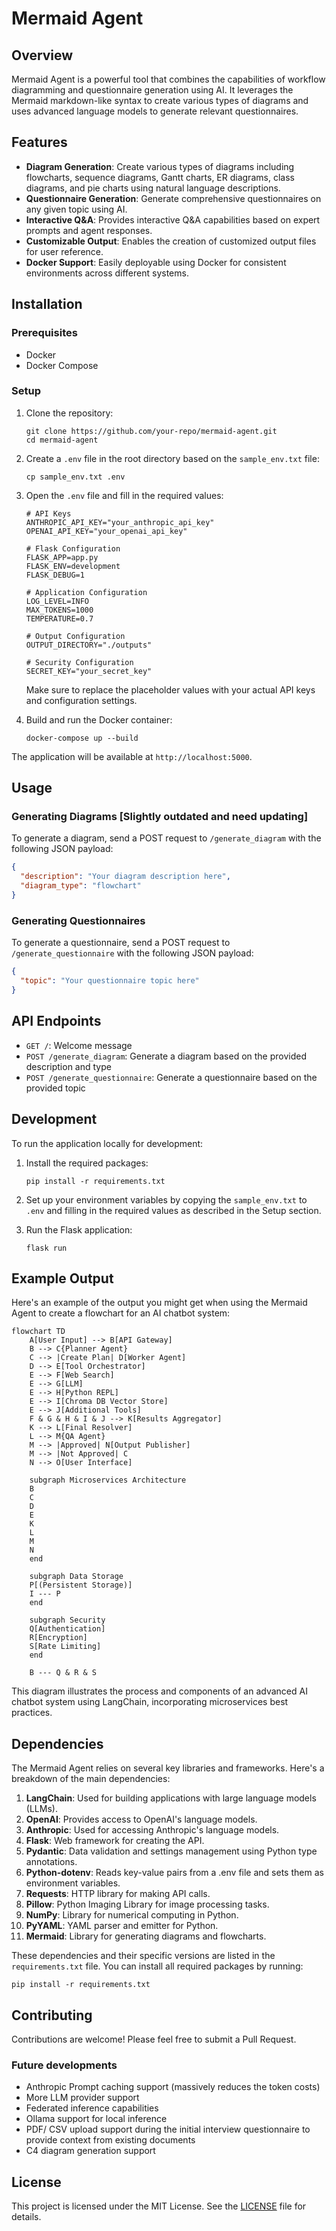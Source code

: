 # Mermaid Agent

## Overview

Mermaid Agent is a powerful tool that combines the capabilities of workflow diagramming and questionnaire generation using AI. It leverages the Mermaid markdown-like syntax to create various types of diagrams and uses advanced language models to generate relevant questionnaires.

## Features

- **Diagram Generation**: Create various types of diagrams including flowcharts, sequence diagrams, Gantt charts, ER diagrams, class diagrams, and pie charts using natural language descriptions.
- **Questionnaire Generation**: Generate comprehensive questionnaires on any given topic using AI.
- **Interactive Q&A**: Provides interactive Q&A capabilities based on expert prompts and agent responses.
- **Customizable Output**: Enables the creation of customized output files for user reference.
- **Docker Support**: Easily deployable using Docker for consistent environments across different systems.

## Installation

### Prerequisites

- Docker
- Docker Compose

### Setup

1. Clone the repository:
   ```
   git clone https://github.com/your-repo/mermaid-agent.git
   cd mermaid-agent
   ```

2. Create a `.env` file in the root directory based on the `sample_env.txt` file:
   ```
   cp sample_env.txt .env
   ```

3. Open the `.env` file and fill in the required values:
   ```
   # API Keys
   ANTHROPIC_API_KEY="your_anthropic_api_key"
   OPENAI_API_KEY="your_openai_api_key"

   # Flask Configuration
   FLASK_APP=app.py
   FLASK_ENV=development
   FLASK_DEBUG=1

   # Application Configuration
   LOG_LEVEL=INFO
   MAX_TOKENS=1000
   TEMPERATURE=0.7

   # Output Configuration
   OUTPUT_DIRECTORY="./outputs"

   # Security Configuration
   SECRET_KEY="your_secret_key"
   ```

   Make sure to replace the placeholder values with your actual API keys and configuration settings.

4. Build and run the Docker container:
   ```
   docker-compose up --build
   ```

The application will be available at `http://localhost:5000`.

## Usage

### Generating Diagrams [Slightly outdated and need updating]

To generate a diagram, send a POST request to `/generate_diagram` with the following JSON payload:

```json
{
  "description": "Your diagram description here",
  "diagram_type": "flowchart"
}
```

### Generating Questionnaires

To generate a questionnaire, send a POST request to `/generate_questionnaire` with the following JSON payload:

```json
{
  "topic": "Your questionnaire topic here"
}
```

## API Endpoints

- `GET /`: Welcome message
- `POST /generate_diagram`: Generate a diagram based on the provided description and type
- `POST /generate_questionnaire`: Generate a questionnaire based on the provided topic

## Development

To run the application locally for development:

1. Install the required packages:
   ```
   pip install -r requirements.txt
   ```

2. Set up your environment variables by copying the `sample_env.txt` to `.env` and filling in the required values as described in the Setup section.

3. Run the Flask application:
   ```
   flask run
   ```

## Example Output

Here's an example of the output you might get when using the Mermaid Agent to create a flowchart for an AI chatbot system:

```mermaid
flowchart TD
    A[User Input] --> B[API Gateway]
    B --> C{Planner Agent}
    C --> |Create Plan| D[Worker Agent]
    D --> E[Tool Orchestrator]
    E --> F[Web Search]
    E --> G[LLM]
    E --> H[Python REPL]
    E --> I[Chroma DB Vector Store]
    E --> J[Additional Tools]
    F & G & H & I & J --> K[Results Aggregator]
    K --> L[Final Resolver]
    L --> M{QA Agent}
    M --> |Approved| N[Output Publisher]
    M --> |Not Approved| C
    N --> O[User Interface]
    
    subgraph Microservices Architecture
    B
    C
    D
    E
    K
    L
    M
    N
    end
    
    subgraph Data Storage
    P[(Persistent Storage)]
    I --- P
    end
    
    subgraph Security
    Q[Authentication]
    R[Encryption]
    S[Rate Limiting]
    end
    
    B --- Q & R & S
```

This diagram illustrates the process and components of an advanced AI chatbot system using LangChain, incorporating microservices best practices.

## Dependencies

The Mermaid Agent relies on several key libraries and frameworks. Here's a breakdown of the main dependencies:

1. **LangChain**: Used for building applications with large language models (LLMs).
2. **OpenAI**: Provides access to OpenAI's language models.
3. **Anthropic**: Used for accessing Anthropic's language models.
4. **Flask**: Web framework for creating the API.
5. **Pydantic**: Data validation and settings management using Python type annotations.
6. **Python-dotenv**: Reads key-value pairs from a .env file and sets them as environment variables.
7. **Requests**: HTTP library for making API calls.
8. **Pillow**: Python Imaging Library for image processing tasks.
9. **NumPy**: Library for numerical computing in Python.
10. **PyYAML**: YAML parser and emitter for Python.
11. **Mermaid**: Library for generating diagrams and flowcharts.

These dependencies and their specific versions are listed in the `requirements.txt` file. You can install all required packages by running:

```
pip install -r requirements.txt
```

## Contributing

Contributions are welcome! Please feel free to submit a Pull Request.

### Future developments
- Anthropic Prompt caching support (massively reduces the token costs)
- More LLM provider support 
- Federated inference capabilities 
- Ollama support for local inference 
- PDF/ CSV upload support during the initial interview questionnaire to provide context from existing documents
- C4 diagram generation support 

## License

This project is licensed under the MIT License. See the [LICENSE](LICENSE) file for details.